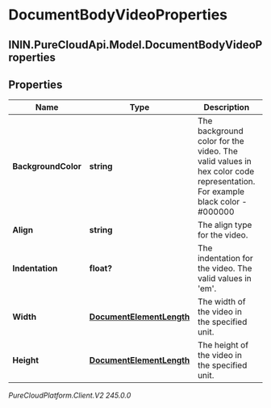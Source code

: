 # DocumentBodyVideoProperties

## ININ.PureCloudApi.Model.DocumentBodyVideoProperties

## Properties

|Name | Type | Description | Notes|
|------------ | ------------- | ------------- | -------------|
| **BackgroundColor** | **string** | The background color for the video. The valid values in hex color code representation. For example black color - #000000 | [optional] |
| **Align** | **string** | The align type for the video. | [optional] |
| **Indentation** | **float?** | The indentation for the video. The valid values in &#39;em&#39;. | [optional] |
| **Width** | [**DocumentElementLength**](DocumentElementLength) | The width of the video in the specified unit. | [optional] |
| **Height** | [**DocumentElementLength**](DocumentElementLength) | The height of the video in the specified unit. | [optional] |



_PureCloudPlatform.Client.V2 245.0.0_
